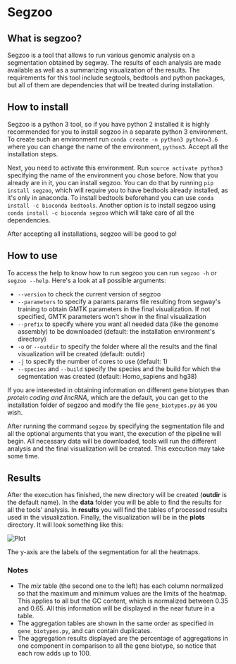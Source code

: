 # Segzoo

## What is segzoo?

Segzoo is a tool that allows to run various genomic analysis on a segmentation obtained by segway.
The results of each analysis are made available as well as a summarizing visualization of the results.
The requirements for this tool include segtools, bedtools and python packages, but all of them are dependencies that will be treated during installation.

## How to install

Segzoo is a python 3 tool, so if you have python 2 installed it is highly recommended for you to install segzoo in a separate python 3 environment.
To create such an environment run `conda create -n python3 python=3.6` where you can change the name of the environment, `python3`.
Accept all the installation steps.

Next, you need to activate this environment. Run `source activate python3` specifying the name of the environment you chose before.
Now that you already are in it, you can install segzoo. You can do that by running `pip install segzoo`,
which will require you to have bedtools already installed, as it's only in anaconda.
To install bedtools beforehand you can use `conda install -c bioconda bedtools`.
Another option is to install segzoo using `conda install -c bioconda segzoo` which will take care of all the dependencies.

After accepting all installations, segzoo will be good to go!

## How to use

To access the help to know how to run segzoo you can run `segzoo -h` or `segzoo --help`. Here's a look at all possible arguments:

- `--version` to check the current version of segzoo
- `--parameters` to specify a params.params file resulting from segway's training to obtain GMTK parameters in the final visualization. If not specified, GMTK parameters won't show in the final visualization
- `--prefix` to specify where you want all needed data (like the genome assembly) to be downloaded (default: the installation environment's directory)
- `-o` or `--outdir` to specify the folder where all the results and the final visualization will be created (default: outdir)
- `-j` to specify the number of cores to use (default: 1)
- `--species` and `--build` specify the species and the build for which the segmentation was created (default: Homo_sapiens and hg38)

If you are interested in obtaining information on different gene biotypes than *protein coding and lincRNA*, which are the default,
you can get to the installation folder of segzoo and modify the file `gene_biotypes.py` as you wish.

After running the command `segzoo` by specifying the segmentation file and all the optional arguments that you want, the execution of the pipeline will begin.
All necessary data will be downloaded, tools will run the different analysis and the final visualization will be created. This execution may take some time.

## Results

After the execution has finished, the new directory will be created (**outdir** is the default name).
In the **data** folder you will be able to find the results for all the tools' analysis.
In **results** you will find the tables of processed results used in the visualization.
Finally, the visualization will be in the **plots** directory. It will look something like this:

![Plot](https://bitbucket.org/hoffmanlab/segzoo/raw/default/plots/plot.png)

The y-axis are the labels of the segmentation for all the heatmaps.

### Notes
- The *mix* table (the second one to the left) has each column normalized so that the maximum and minimum values are the limits of the heatmap. This applies to all but the GC content, which is normalized between 0.35 and 0.65. All this information will be displayed in the near future in a table.
- The aggregation tables are shown in the same order as specified in `gene_biotypes.py`, and can contain duplicates.
- The aggregation results displayed are the percentage of aggregations in one component in comparison to all the gene biotype, so notice that each row adds up to 100.